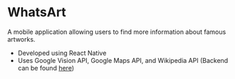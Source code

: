# WhatsArt
A mobile application allowing users to find more information about famous artworks.
* Developed using React Native
* Uses Google Vision API, Google Maps API, and Wikipedia API (Backend can be found [here](https://github.com/kevinnguyen125/whatsart-backend))
